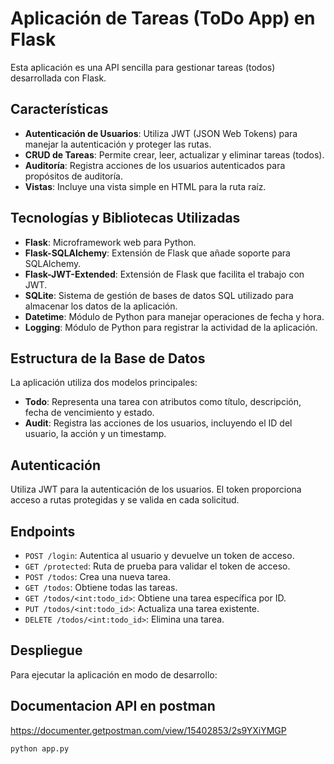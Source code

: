 # Aplicación de Tareas (ToDo App) en Flask

Esta aplicación es una API sencilla para gestionar tareas (todos) desarrollada con Flask.

## Características

- **Autenticación de Usuarios**: Utiliza JWT (JSON Web Tokens) para manejar la autenticación y proteger las rutas.
- **CRUD de Tareas**: Permite crear, leer, actualizar y eliminar tareas (todos).
- **Auditoría**: Registra acciones de los usuarios autenticados para propósitos de auditoría.
- **Vistas**: Incluye una vista simple en HTML para la ruta raíz.

## Tecnologías y Bibliotecas Utilizadas

- **Flask**: Microframework web para Python.
- **Flask-SQLAlchemy**: Extensión de Flask que añade soporte para SQLAlchemy.
- **Flask-JWT-Extended**: Extensión de Flask que facilita el trabajo con JWT.
- **SQLite**: Sistema de gestión de bases de datos SQL utilizado para almacenar los datos de la aplicación.
- **Datetime**: Módulo de Python para manejar operaciones de fecha y hora.
- **Logging**: Módulo de Python para registrar la actividad de la aplicación.

## Estructura de la Base de Datos

La aplicación utiliza dos modelos principales:

- **Todo**: Representa una tarea con atributos como título, descripción, fecha de vencimiento y estado.
- **Audit**: Registra las acciones de los usuarios, incluyendo el ID del usuario, la acción y un timestamp.

## Autenticación

Utiliza JWT para la autenticación de los usuarios. El token proporciona acceso a rutas protegidas y se valida en cada solicitud.

## Endpoints

- `POST /login`: Autentica al usuario y devuelve un token de acceso.
- `GET /protected`: Ruta de prueba para validar el token de acceso.
- `POST /todos`: Crea una nueva tarea.
- `GET /todos`: Obtiene todas las tareas.
- `GET /todos/<int:todo_id>`: Obtiene una tarea específica por ID.
- `PUT /todos/<int:todo_id>`: Actualiza una tarea existente.
- `DELETE /todos/<int:todo_id>`: Elimina una tarea.

## Despliegue

Para ejecutar la aplicación en modo de desarrollo:

## Documentacion API en postman

https://documenter.getpostman.com/view/15402853/2s9YXiYMGP

```bash
python app.py
